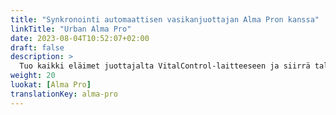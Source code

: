 ```yaml
---
title: "Synkronointi automaattisen vasikanjuottajan Alma Pron kanssa"
linkTitle: "Urban Alma Pro"
date: 2023-08-04T10:52:07+02:00
draft: false
description: >
  Tuo kaikki eläimet juottajalta VitalControl-laitteeseen ja siirrä tallennetut lämpötilat, painot ja eläinarviot juottajalle.
weight: 20
luokat: [Alma Pro]
translationKey: alma-pro
---
```

